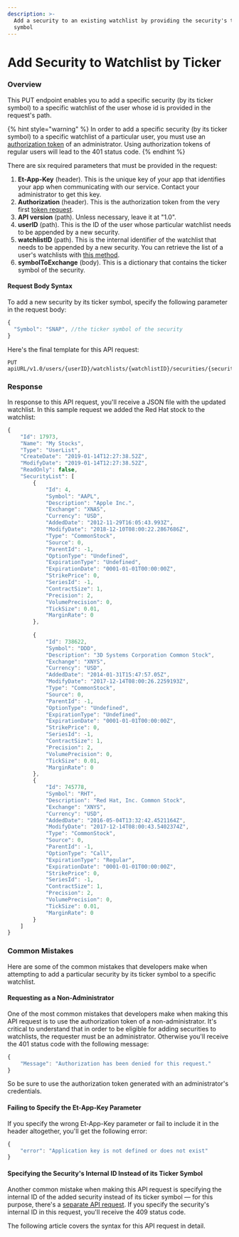 ```yaml
---
description: >-
  Add a security to an existing watchlist by providing the security's ticker
  symbol
---
```


# Add Security to Watchlist by Ticker

### Overview

This PUT endpoint enables you to add a specific security \(by its ticker symbol\) to a specific watchlist of the user whose id is provided in the request's path. 

{% hint style="warning" %}
In order to add a specific security \(by its ticker symbol\) to a specific watchlist of a particular user, you must use an [authorization token](../../authentication/requesting-tokens/) of an administrator. Using authorization tokens of regular users will lead to the 401 status code.
{% endhint %}

There are six required parameters that must be provided in the request:

1. **Et-App-Key** \(header\). This is the unique key of your app that identifies your app when communicating with our service. Contact your administrator to get this key.
2. **Authorization** \(header\). This is the authorization token from the very first [token request](../../authentication/requesting-tokens/).
3. **API version** \(path\). Unless necessary, leave it at "1.0".
4. **userID** \(path\). This is the ID of the user whose particular watchlist needs to be appended by a new security.
5. **watchlistID** \(path\). This is the internal identifier of the watchlist that needs to be appended by a new security. You can retrieve the list of a user's watchlists with [this method](../get-users-watchlist/).
6. **symbolToExchange** \(body\). This is a dictionary that contains the ticker symbol of the security. 

#### Request Body Syntax

To add a new security by its ticker symbol, specify the following parameter in the request body:

```javascript
{
  "Symbol": "SNAP", //the ticker symbol of the security
}
```

Here's the final template for this API request:

```text
PUT apiURL/v1.0/users/{userID}/watchlists/{watchlistID}/securities/{securityId}
```

### Response

In response to this API request, you'll receive a JSON file with the updated watchlist. In this sample request we added the Red Hat stock to the watchlist:

```javascript
{
    "Id": 17973,
    "Name": "My Stocks",
    "Type": "UserList",
    "CreateDate": "2019-01-14T12:27:38.52Z",
    "ModifyDate": "2019-01-14T12:27:38.52Z",
    "ReadOnly": false,
    "SecurityList": [
        {
            "Id": 4,
            "Symbol": "AAPL",
            "Description": "Apple Inc.",
            "Exchange": "XNAS",
            "Currency": "USD",
            "AddedDate": "2012-11-29T16:05:43.993Z",
            "ModifyDate": "2018-12-10T08:00:22.2867686Z",
            "Type": "CommonStock",
            "Source": 0,
            "ParentId": -1,
            "OptionType": "Undefined",
            "ExpirationType": "Undefined",
            "ExpirationDate": "0001-01-01T00:00:00Z",
            "StrikePrice": 0,
            "SeriesId": -1,
            "ContractSize": 1,
            "Precision": 2,
            "VolumePrecision": 0,
            "TickSize": 0.01,
            "MarginRate": 0
        },
        
        {
            "Id": 738622,
            "Symbol": "DDD",
            "Description": "3D Systems Corporation Common Stock",
            "Exchange": "XNYS",
            "Currency": "USD",
            "AddedDate": "2014-01-31T15:47:57.05Z",
            "ModifyDate": "2017-12-14T08:00:26.2259193Z",
            "Type": "CommonStock",
            "Source": 0,
            "ParentId": -1,
            "OptionType": "Undefined",
            "ExpirationType": "Undefined",
            "ExpirationDate": "0001-01-01T00:00:00Z",
            "StrikePrice": 0,
            "SeriesId": -1,
            "ContractSize": 1,
            "Precision": 2,
            "VolumePrecision": 0,
            "TickSize": 0.01,
            "MarginRate": 0
        },
        {
            "Id": 745778,
            "Symbol": "RHT",
            "Description": "Red Hat, Inc. Common Stock",
            "Exchange": "XNYS",
            "Currency": "USD",
            "AddedDate": "2016-05-04T13:32:42.4521164Z",
            "ModifyDate": "2017-12-14T08:00:43.5402374Z",
            "Type": "CommonStock",
            "Source": 0,
            "ParentId": -1,
            "OptionType": "Call",
            "ExpirationType": "Regular",
            "ExpirationDate": "0001-01-01T00:00:00Z",
            "StrikePrice": 0,
            "SeriesId": -1,
            "ContractSize": 1,
            "Precision": 2,
            "VolumePrecision": 0,
            "TickSize": 0.01,
            "MarginRate": 0
        }
    ]
}
```

### Common Mistakes

Here are some of the common mistakes that developers make when attempting to add a particular security by its ticker symbol to a specific watchlist.

#### Requesting as a Non-Administrator

One of the most common mistakes that developers make when making this API request is to use the authorization token of a non-administrator. It's critical to understand that in order to be eligible for adding securities to watchlists, the requester must be an administrator. Otherwise you'll receive the 401 status code with the following message:

```javascript
{
    "Message": "Authorization has been denied for this request."
}
```

So be sure to use the authorization token generated with an administrator's credentials.

#### Failing to Specify the Et-App-Key Parameter

If you specify the wrong Et-App-Key parameter or fail to include it in the header altogether, you'll get the following error:

```javascript
{
    "error": "Application key is not defined or does not exist"
}
```

#### Specifying  the Security's Internal ID Instead of its Ticker Symbol

Another common mistake when making this API request is specifying the internal ID of the added security instead of its ticker symbol — for this purpose, there's a [separate API request](../../../private-api/watchlists/add-security-to-watchlist-by-id/). If you specify the security's internal ID in this request, you'll receive the 409 status code.

The following article covers the syntax for this API request in detail.

